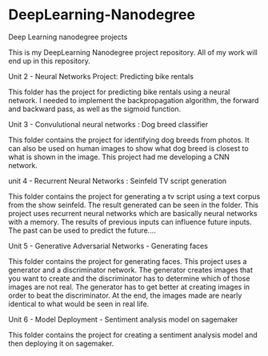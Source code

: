 # DeepLearning-Nanodegree
Deep Learning nanodegree projects


This is my DeepLearning Nanodegree project repository. All of my work will end up in this repository. 
 

Unit 2 - Neural Networks Project: Predicting bike rentals

This folder has the project for predicting bike rentals using a neural network. I needed to implement the backpropagation algorithm, the forward and backward pass, as well as the sigmoid function.  

Unit 3 - Convulutional neural networks : Dog breed classifier 

This folder contains the project for identifying dog breeds from photos. It can also be used on human images to show what dog breed is closest to what is shown in the image. This project had me developing a CNN network. 

unit 4 - Recurrent Neural Networks : Seinfeld TV script generation

This folder contains the project for generating a tv script using a text corpus from the show seinfeld. The result generated can be seen in the folder. This project uses recurrent neural networks which are basically neural networks with a memory. The results of previous inputs can influence future inputs. The past can be used to predict the future....

Unit 5 - Generative Adversarial Networks - Generating faces

This folder contains the project for generating faces. This project uses a generator and a discriminator network. The generator creates images that you want to create and the discriminator has to determine which of those images are not real. The generator has to get better at creating images in order to beat the discriminator. At the end, the images made are nearly identical to what would be seen in real life. 

Unit 6 - Model Deployment - Sentiment analysis model on sagemaker

This folder contains the project for creating a sentiment analysis model and then deploying it on sagemaker.
